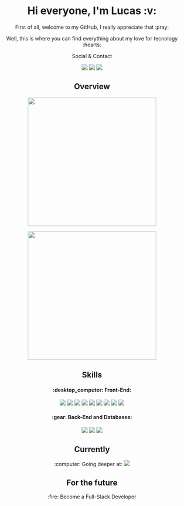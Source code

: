 <h1 align='center'> Hi everyone, I'm Lucas :v: </h1>

<div align='center'>
  
<p>First of all, welcome to my GitHub, I really appreciate that :pray: </p>
<p>Well, this is where you can find everything about my love for tecnology :hearts: </p>
  
<p>Social & Contact</p>
<p>
<a target="_blank" href="https://www.linkedin.com/in/lucas-macedo-lmo/"><img src="https://img.shields.io/badge/LinkedIn-0077B5?style=flat&logo=linkedin&logoColor=white"></a> 
<a target="_blank" href="https://www.instagram.com/lmacedov/"><img src="https://img.shields.io/badge/Instagram-E4405F?style=flat&logo=instagram&logoColor=white"></a>
<a target="_blank" href="mailto: lucasmacedo123@gmail.com"><img src="https://img.shields.io/badge/Gmail-D14836?style=flat&logo=gmail&logoColor=white"></a>
</p>
  
</div> 

<h2 align='center'>Overview</h2>

<p align='center'>
  <a href='#'><img src='https://github-readme-stats.vercel.app/api?username=lukaofirst&show_icons=true&count_private=true&theme=dark' width='350'></a>
</p>

<p align='center'>
  <a href='#'><img src='https://github-readme-stats.vercel.app/api/top-langs/?username=lukaofirst&layout=compact&langs_count=8&theme=dark' width='350'></a>
</p>

<h2 align='center'>Skills</h2>

<h4 align='center'>:desktop_computer: Front-End:</h4>

<div align='center'>
<img src="https://img.shields.io/badge/HTML5-E34F26?style=flat&logo=html5&logoColor=white">
<img src="https://img.shields.io/badge/CSS3-1572B6?style=flat&logo=css3&logoColor=white">
<img src="https://img.shields.io/badge/JavaScript-F7DF1E?style=flat&logo=javascript&logoColor=black">
<img src="https://img.shields.io/badge/Sass-CC6699?style=flat&logo=sass&logoColor=white">
<img src="https://img.shields.io/badge/Bootstrap-563D7C?style=flat&logo=bootstrap&logoColor=white">
<img src="https://img.shields.io/badge/Tailwind_CSS-38B2AC?style=flat&logo=tailwind-css&logoColor=white">
<img src="https://img.shields.io/badge/React-20232A?style=flat&logo=react&logoColor=61DAFB"> 
<img src="https://img.shields.io/badge/TypeScript-007ACC?style=flat&logo=typescript&logoColor=white"> 
<img src="https://img.shields.io/badge/Material%20UI-007FFF?style=flat&logo=mui&logoColor=white">
</div>

<h4 align='center'>:gear: Back-End and Databases:</h4>

<div align='center'>
  
<img src="https://img.shields.io/badge/.NET-512BD4?style=flat&logo=dotnet&logoColor=white">
<img src="https://img.shields.io/badge/C%23-239120?style=flat&logo=c-sharp&logoColor=white">
<img src="https://img.shields.io/badge/Microsoft%20SQL%20Server-CC2927?style=flat&logo=microsoft%20sql%20server&logoColor=white">
   
</div>

<h2 align='center'>Currently</h2> 

<p align='center'>:computer: Going deeper at: <img src="https://img.shields.io/badge/MongoDB-4EA94B?style=flat&logo=mongodb&logoColor=white"></p>

<h2 align='center'>For the future</h2>

<p align='center'>:fire: Become a Full-Stack Developer</p>


